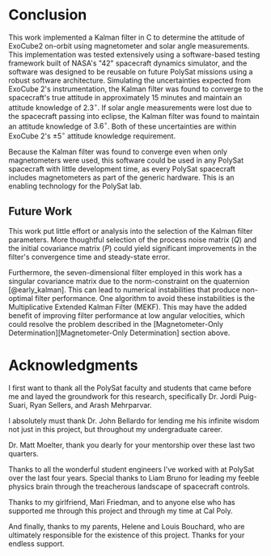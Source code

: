 
# Conclusion

This work implemented a Kalman filter in C to determine the attitude of ExoCube2 on-orbit using magnetometer and solar angle measurements. This implementation was tested extensively using a software-based testing framework built of NASA's "42" spacecraft dynamics simulator, and the software was designed to be reusable on future PolySat missions using a robust software architecture. Simulating the uncertainties expected from ExoCube 2's instrumentation, the Kalman filter was found to converge to the spacecraft's true attitude in approximately 15 minutes and maintain an attitude knowledge of $2.3^\circ$. If solar angle measurements were lost due to the spacecraft passing into eclipse, the Kalman filter was found to maintain an attitude knowledge of $3.6^\circ$. Both of these uncertainties are within ExoCube 2's $\pm 5^\circ$ attitude knowledge requirement.

Because the Kalman filter was found to converge even when only magnetometers were used, this software could be used in any PolySat spacecraft with little development time, as every PolySat spacecraft includes magnetometers as part of the generic hardware. This is an enabling technology for the PolySat lab.

## Future Work

This work put little effort or analysis into the selection of the Kalman filter parameters. More thoughtful selection of the process noise matrix ($Q$) and the initial covariance matrix ($P$) could yield significant improvements in the filter's convergence time and steady-state error.

Furthermore, the seven-dimensional filter employed in this work has a singular covariance matrix due to the norm-constraint on the quaternion [@early_kalman]. This can lead to numerical instabilities that produce non-optimal filter performance. One algorithm to avoid these instabilities is the Multiplicative Extended Kalman Filter (MEKF). This may have the added benefit of improving filter performance at low angular velocities, which could resolve the problem described in the [Magnetometer-Only Determination][Magnetometer-Only Determination] section above.

# Acknowledgments

I first want to thank all the PolySat faculty and students that came before me and layed the groundwork for this research, specifically Dr. Jordi Puig-Suari, Ryan Sellers, and Arash Mehrparvar.

I absolutely must thank Dr. John Bellardo for lending me his infinite wisdom not just in this project, but throughout my undergraduate career.

Dr. Matt Moelter, thank you dearly for your mentorship over these last two quarters.

Thanks to all the wonderful student engineers I've worked with at PolySat over the last four years. Special thanks to Liam Bruno for leading my feeble physics brain through the treacherous landscape of spacecraft controls.

Thanks to my girlfriend, Mari Friedman, and to anyone else who has supported me through this project and through my time at Cal Poly.

And finally, thanks to my parents, Helene and Louis Bouchard, who are ultimately responsible for the existence of this project. Thanks for your endless support.